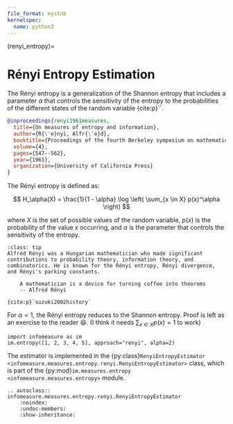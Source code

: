 ```yaml
---
file_format: mystnb
kernelspec:
  name: python3
---
```


(renyi_entropy)=
# Rényi Entropy Estimation

The Rényi entropy is a generalization of the Shannon entropy that includes a parameter $\alpha$ that controls the sensitivity of the entropy to the probabilities of the different states of the random variable {cite:p}``.

[//]: # ({cite:p}``. Maybe https://projecteuclid.org/ebooks/berkeley-symposium-on-mathematical-statistics-and-probability/Proceedings-of-the-Fourth-Berkeley-Symposium-on-Mathematical-Statistics-and/chapter/On-Measures-of-Entropy-and-Information/bsmsp/1200512181?tab=ArticleFirstPage)

```bibtex
@inproceedings{renyi1961measures,
  title={On measures of entropy and information},
  author={R{\'e}nyi, Alfr{\'e}d},
  booktitle={Proceedings of the fourth Berkeley symposium on mathematical statistics and probability, volume 1: contributions to the theory of statistics},
  volume={4},
  pages={547--562},
  year={1961},
  organization={University of California Press}
}
```

The Rényi entropy is defined as:

$$
H_\alpha(X) = \frac{1}{1 - \alpha} \log \left( \sum_{x \in X} p(x)^\alpha \right)
$$

[//]: # (please check the formula)

where $X$ is the set of possible values of the random variable, $p(x)$ is the probability of the value $x$ occurring, and $\alpha$ is the parameter that controls the sensitivity of the entropy.

```{admonition} Alfréd Rényi (1921–1970)
:class: tip
Alfréd Rényi was a Hungarian mathematician who made significant contributions to probability theory, information theory, and combinatorics. He is known for the Rényi entropy, Rényi divergence, and Rényi's parking constants.

    A mathematician is a device for turning coffee into theorems
    -- Alfréd Rényi

{cite:p}`suzuki2002history`
```

For $\alpha = 1$, the Rényi entropy reduces to the Shannon entropy.
Proof is left as an exercise to the reader 😆. (I think it needs $\sum_{x \in X} p(x) = 1$ to work)

```{code-cell}
import infomeasure as im
im.entropy([1, 2, 3, 4, 5], approach="renyi", alpha=2)
```


The estimator is implemented in the {py:class}`RenyiEntropyEstimator <infomeasure.measures.entropy.renyi.RenyiEntropyEstimator>` class,
which is part of the {py:mod}`im.measures.entropy <infomeasure.measures.entropy>` module.

```{eval-rst}
.. autoclass:: infomeasure.measures.entropy.renyi.RenyiEntropyEstimator
    :noindex:
    :undoc-members:
    :show-inheritance:
```
